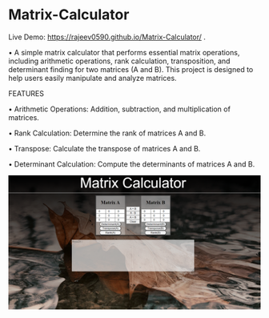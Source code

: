 # Matrix-Calculator

Live Demo: https://rajeev0590.github.io/Matrix-Calculator/ .


• A simple matrix calculator that performs essential matrix operations, including arithmetic operations, rank calculation, transposition, and determinant finding for two matrices (A and B). This project is designed to help users easily manipulate and analyze matrices.


FEATURES

• Arithmetic Operations: Addition, subtraction, and multiplication of matrices.

• Rank Calculation: Determine the rank of matrices A and B.

• Transpose: Calculate the transpose of matrices A and B.

• Determinant Calculation: Compute the determinants of matrices A and B.

![image alt](https://github.com/rajeev0590/Matrix-Calculator/blob/1298198fc9ff1f47ced36a7a4dd8c2d052bfb67e/images/Screenshot%20(72).png) 
